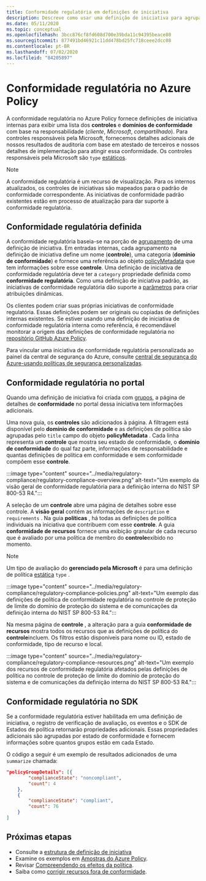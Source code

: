 ```yaml
---
title: Conformidade regulatória em definições de iniciativa
description: Descreve como usar uma definição de iniciativa para agrupar políticas por domínio normativo, como controle de acesso, gerenciamento de configuração e outros.
ms.date: 05/11/2020
ms.topic: conceptual
ms.openlocfilehash: 3bcc876cf8fd608d700e39bda11c94395beace80
ms.sourcegitcommit: 877491bd46921c11dd478bd25fc718ceee2dcc08
ms.contentlocale: pt-BR
ms.lasthandoff: 07/02/2020
ms.locfileid: "84205897"
---
```

# <a name="regulatory-compliance-in-azure-policy"></a>Conformidade regulatória no Azure Policy

A conformidade regulatória no Azure Policy fornece definições de iniciativa internas para exibir uma lista dos **controles** e **domínios de conformidade** com base na responsabilidade (_cliente_, _Microsoft_, _compartilhado_).
Para controles responsáveis pela Microsoft, fornecemos detalhes adicionais de nossos resultados de auditoria com base em atestado de terceiros e nossos detalhes de implementação para atingir essa conformidade.
Os controles responsáveis pela Microsoft são `type` [estáticos](./definition-structure.md#type).

> [!NOTE]
> A conformidade regulatória é um recurso de visualização. Para os internos atualizados, os controles de iniciativas são mapeados para o padrão de conformidade correspondente. As iniciativas de conformidade padrão existentes estão em processo de atualização para dar suporte à conformidade regulatória.

## <a name="regulatory-compliance-defined"></a>Conformidade regulatória definida

A conformidade regulatória baseia-se na porção de [agrupamento](./initiative-definition-structure.md#policy-definition-groups) de uma definição de iniciativa. Em entradas internas, cada agrupamento na definição de iniciativa define um nome (**controle**), uma categoria (**domínio de conformidade**) e fornece uma referência ao objeto [policyMetadata](./initiative-definition-structure.md#metadata-objects) que tem informações sobre esse **controle**. Uma definição de iniciativa de conformidade regulatória deve ter a `category` propriedade definida como **conformidade regulatória**. Como uma definição de iniciativa padrão, as iniciativas de conformidade regulatória dão suporte a [parâmetros](./initiative-definition-structure.md#parameters) para criar atribuições dinâmicas.

Os clientes podem criar suas próprias iniciativas de conformidade regulatória. Essas definições podem ser originais ou copiadas de definições internas existentes. Se estiver usando uma definição de iniciativa de conformidade regulatória interna como referência, é recomendável monitorar a origem das definições de conformidade regulatória no [repositório GitHub Azure Policy](https://github.com/Azure/azure-policy/tree/master/built-in-policies/policySetDefinitions/Regulatory%20Compliance).

Para vincular uma iniciativa de conformidade regulatória personalizada ao painel da central de segurança do Azure, consulte [central de segurança do Azure-usando políticas de segurança personalizadas](../../../security-center/custom-security-policies.md).

## <a name="regulatory-compliance-in-portal"></a>Conformidade regulatória no portal

Quando uma definição de iniciativa foi criada com [grupos](./initiative-definition-structure.md#policy-definition-groups), a página de detalhes de **conformidade** no portal dessa iniciativa tem informações adicionais. 

Uma nova guia, os **controles** são adicionados à página. A filtragem está disponível pelo **domínio de conformidade** e as definições de política são agrupadas pelo `title` campo do objeto **policyMetadata** . Cada linha representa um **controle** que mostra seu estado de conformidade, o **domínio de conformidade** do qual faz parte, informações de responsabilidade e quantas definições de política em conformidade e sem conformidade compõem esse **controle**.

:::image type="content" source="../media/regulatory-compliance/regulatory-compliance-overview.png" alt-text="Um exemplo da visão geral de conformidade regulatória para a definição interna do NIST SP 800-53 R4.":::

A seleção de um **controle** abre uma página de detalhes sobre esse controle. A **visão geral** contém as informações de `description` e `requirements` . Na guia **políticas** , há todas as definições de política individuais na iniciativa que contribuem com esse **controle**. A guia **conformidade de recursos** fornece uma exibição granular de cada recurso que é avaliado por uma política de membro do **controle**exibido no momento.

> [!NOTE]
> Um tipo de avaliação do **gerenciado pela Microsoft** é para uma definição de política [estática](./definition-structure.md#type) `type` .

:::image type="content" source="../media/regulatory-compliance/regulatory-compliance-policies.png" alt-text="Um exemplo das definições de política de conformidade regulatória no controle de proteção de limite do domínio de proteção do sistema e de comunicações da definição interna do NIST SP 800-53 R4.":::

Na mesma página de **controle** , a alteração para a guia **conformidade de recursos** mostra todos os recursos que as definições de política do **controle**incluem. Os filtros estão disponíveis para nome ou ID, estado de conformidade, tipo de recurso e local.

:::image type="content" source="../media/regulatory-compliance/regulatory-compliance-resources.png" alt-text="Um exemplo dos recursos de conformidade regulatória afetados pelas definições de política no controle de proteção de limite do domínio de proteção do sistema e de comunicações da definição interna do NIST SP 800-53 R4.":::

## <a name="regulatory-compliance-in-sdk"></a>Conformidade regulatória no SDK

Se a conformidade regulatória estiver habilitada em uma definição de iniciativa, o registro de verificação de avaliação, os eventos e o SDK de Estados de política retornarão propriedades adicionais. Essas propriedades adicionais são agrupadas por estado de conformidade e fornecem informações sobre quantos grupos estão em cada Estado.

O código a seguir é um exemplo de resultados adicionados de uma `summarize` chamada:

```json
"policyGroupDetails": [{
        "complianceState": "noncompliant",
        "count": 4
    },
    {
        "complianceState": "compliant",
        "count": 76
    }
]
```

## <a name="next-steps"></a>Próximas etapas

- Consulte a [estrutura de definição de iniciativa](./initiative-definition-structure.md)
- Examine os exemplos em [Amostras do Azure Policy](../samples/index.md).
- Revisar [Compreendendo os efeitos da política](./effects.md).
- Saiba como [corrigir recursos fora de conformidade](../how-to/remediate-resources.md).
